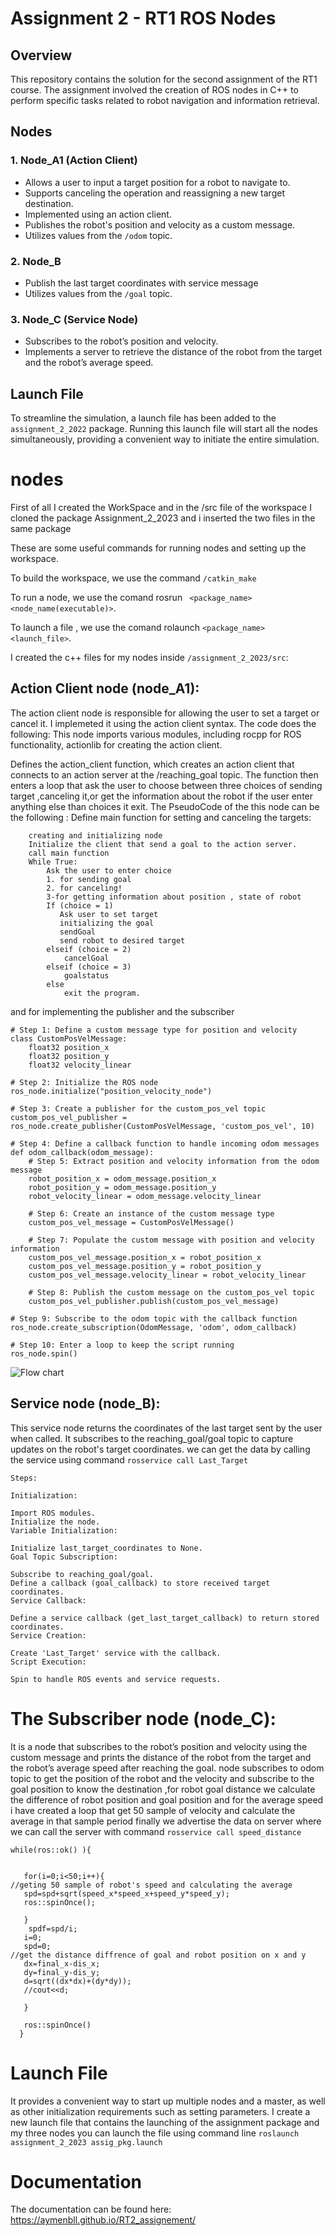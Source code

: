 # Assignment 2 - RT1 ROS Nodes

## Overview
This repository contains the solution for the second assignment of the RT1 course. The assignment involved the creation of ROS nodes in C++ to perform specific tasks related to robot navigation and information retrieval.

## Nodes

### 1. Node_A1 (Action Client)
- Allows a user to input a target position for a robot to navigate to.
- Supports canceling the operation and reassigning a new target destination.
- Implemented using an action client.
- Publishes the robot's position and velocity as a custom message.
- Utilizes values from the `/odom` topic.

### 2. Node_B
- Publish the last target coordinates with service message
- Utilizes values from the `/goal` topic.

### 3. Node_C (Service Node)
- Subscribes to the robot’s position and velocity.
- Implements a server to retrieve the distance of the robot from the target and the robot’s average speed.

## Launch File
To streamline the simulation, a launch file has been added to the `assignment_2_2022` package. Running this launch file will start all the nodes simultaneously, providing a convenient way to initiate the entire simulation.

nodes
====

First of all I created the WorkSpace and in the /src file of the workspace I cloned the package Assignment_2_2023 and i inserted the two files in the same package 

These are some useful commands for running nodes and setting up the workspace.

To build the workspace, we use the command  `/catkin_make`

To run a node, we use the comand  rosrun ` <package_name> <node_name(executable)>`.

To launch a file , we use the comand  rolaunch `<package_name> <launch_file>`.

I created the c++ files for my nodes inside `/assignment_2_2023/src`:

Action Client node (node_A1):
-----------------------------
The action client node is responsible for allowing the user to set a target or cancel it. I implemeted it using the action client syntax. The code does the following:
This node imports various modules, including rocpp for ROS functionality, actionlib for creating the action client.

Defines the action_client function, which creates an action client that connects to an action server at the /reaching_goal topic. The function then enters a loop that ask the user to choose between three choices of sending target ,canceling it,or get the information about the robot if the user enter anything else than choices it exit.
The PseudoCode of the this node can be the following :
Define main function for setting and canceling the targets:
```
    creating and initializing node
    Initialize the client that send a goal to the action server.
    call main function
    While True:
        Ask the user to enter choice
        1. for sending goal
        2. for canceling!
        3-for getting information about position , state of robot
        If (choice = 1)
           Ask user to set target
           initializing the goal
           sendGoal
           send robot to desired target
        elseif (choice = 2)
            cancelGoal
        elseif (choice = 3)
            goalstatus
        else 
            exit the program.
```
and for implementing the publisher  and the subscriber  
```
# Step 1: Define a custom message type for position and velocity
class CustomPosVelMessage:
    float32 position_x
    float32 position_y
    float32 velocity_linear

# Step 2: Initialize the ROS node
ros_node.initialize("position_velocity_node")

# Step 3: Create a publisher for the custom_pos_vel topic
custom_pos_vel_publisher = ros_node.create_publisher(CustomPosVelMessage, 'custom_pos_vel', 10)

# Step 4: Define a callback function to handle incoming odom messages
def odom_callback(odom_message):
    # Step 5: Extract position and velocity information from the odom message
    robot_position_x = odom_message.position_x
    robot_position_y = odom_message.position_y
    robot_velocity_linear = odom_message.velocity_linear

    # Step 6: Create an instance of the custom message type
    custom_pos_vel_message = CustomPosVelMessage()

    # Step 7: Populate the custom message with position and velocity information
    custom_pos_vel_message.position_x = robot_position_x
    custom_pos_vel_message.position_y = robot_position_y
    custom_pos_vel_message.velocity_linear = robot_velocity_linear

    # Step 8: Publish the custom message on the custom_pos_vel topic
    custom_pos_vel_publisher.publish(custom_pos_vel_message)

# Step 9: Subscribe to the odom topic with the callback function
ros_node.create_subscription(OdomMessage, 'odom', odom_callback)

# Step 10: Enter a loop to keep the script running
ros_node.spin()

```
![Flow chart](Flowchart.png)

Service node (node_B):
-----------------------------

This service node returns the coordinates of the last target sent by the user when called. It subscribes to the reaching_goal/goal topic to capture updates on the robot's target coordinates.
we can get the data by calling the service using command `rosservice call Last_Target`
```
Steps:

Initialization:

Import ROS modules.
Initialize the node.
Variable Initialization:

Initialize last_target_coordinates to None.
Goal Topic Subscription:

Subscribe to reaching_goal/goal.
Define a callback (goal_callback) to store received target coordinates.
Service Callback:

Define a service callback (get_last_target_callback) to return stored coordinates.
Service Creation:

Create 'Last_Target' service with the callback.
Script Execution:

Spin to handle ROS events and service requests.
```
The Subscriber node (node_C):
=============================

It is a node that subscribes to the robot’s position and velocity using the custom message and prints the distance of the robot from the target and the robot’s average speed after reaching the goal.
node subscribes to odom topic to get the position of the robot  and the velocity and subscribe to the goal position to know the destination ,for robot goal distance we calculate the difference of robot position and goal position and for the average speed i have created a loop that get 50 sample of velocity and calculate the average in that sample period 
finally we advertise the data on server where we can call the server with command `rosservice call speed_distance`
```
while(ros::ok() ){
  
   
   for(i=0;i<50;i++){
//geting 50 sample of robot's speed and calculating the average
   spd=spd+sqrt(speed_x*speed_x+speed_y*speed_y);
   ros::spinOnce();
   
   }
    spdf=spd/i;
   i=0;
   spd=0;
//get the distance diffrence of goal and robot position on x and y 
   dx=final_x-dis_x;
   dy=final_y-dis_y;
   d=sqrt((dx*dx)+(dy*dy));
   //cout<<d;
 
   }

   ros::spinOnce()
  }
  ```
Launch File
============
It provides a convenient way to start up multiple nodes and a master, as well as other initialization requirements such as setting parameters. I create a new launch file that contains the launching of the assignment package and my three nodes 
you can launch the file using command line `roslaunch assignment_2_2023 assig_pkg.launch`


Documentation
============
The documentation can be found here:
https://aymenbll.github.io/RT2_assignement/

